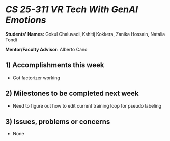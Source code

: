 # *CS 25-311 VR Tech With GenAI Emotions*

**Students' Names:** Gokul Chaluvadi, Kshitij Kokkera, Zanika Hossain, Natalia Tondi

**Mentor/Faculty Advisor:** Alberto Cano 

## 1) Accomplishments this week ##
   - Got factorizer working

## 2) Milestones to be completed next week ##
   - Need to figure out how to edit current training loop for pseudo labeling

## 3) Issues, problems or concerns ##
   - None
